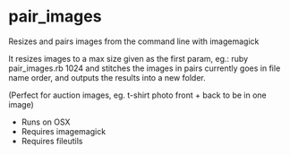 # pair_images
Resizes and pairs images from the command line with imagemagick

It resizes images to a max size given as the first param, eg.: ruby pair_images.rb 1024
and stitches the images in pairs currently goes in file name order, and outputs the results into a new folder.

(Perfect for auction images, eg. t-shirt photo front + back to be in one image)

- Runs on OSX
- Requires imagemagick
- Requires fileutils
